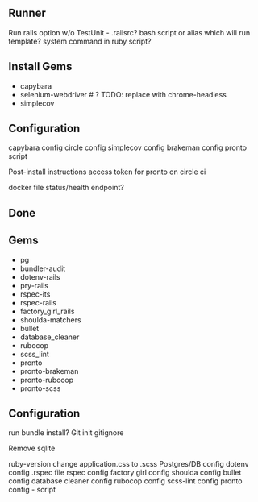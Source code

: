 Runner
---
Run rails option w/o TestUnit - .railsrc?
bash script or alias which will run template? system command in ruby script?

Install Gems
---
- capybara
- selenium-webdriver # ? TODO: replace with chrome-headless
- simplecov

Configuration
---
capybara config
circle config
simplecov config
brakeman config
pronto script

Post-install instructions
access token for pronto on circle ci

docker file
status/health endpoint?


## Done
Gems
----
- pg
- bundler-audit
- dotenv-rails
- pry-rails
- rspec-its
- rspec-rails
- factory_girl_rails
- shoulda-matchers
- bullet
- database_cleaner
- rubocop
- scss_lint
- pronto
- pronto-brakeman
- pronto-rubocop
- pronto-scss

Configuration
---
run bundle install?
Git init
gitignore

Remove sqlite

ruby-version
change application.css to .scss
Postgres/DB config
dotenv config
.rspec file
rspec config
factory girl config
shoulda config
bullet config
database cleaner config
rubocop config
scss-lint config
pronto config - script
